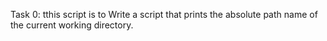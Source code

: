 Task 0: tthis script is to Write a script that prints the absolute path name of the current working directory.
